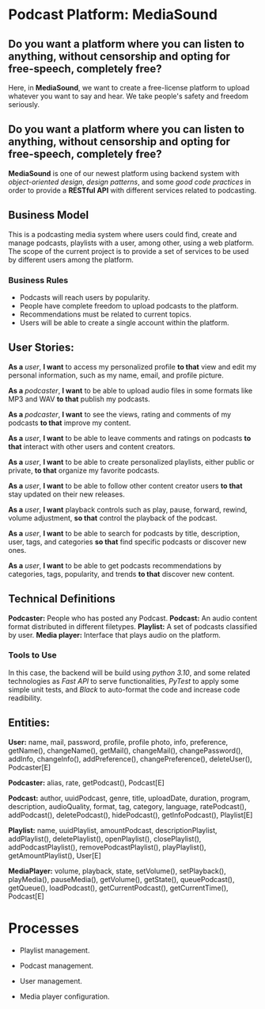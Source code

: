 # Podcast Platform: MediaSound

## Do you want a platform where you can listen to anything, without censorship and opting for free-speech, completely free?

Here, in __MediaSound__, we want to create a free-license platform to upload whatever you want to say and hear. We take people's safety and freedom seriously. 


## Do you want a platform where you can listen to anything, without censorship and opting for free-speech, completely free?

__MediaSound__ is one of our newest platform using backend system with _object-oriented design_, _design patterns_, and some _good code practices_ in order to provide a __RESTful API__ with different services related to podcasting.


## Business Model

This is a podcasting media system where users could find, create and manage podcasts, playlists with a user, among other, using a web platform. The scope of the current project is to provide a set of services to be used by different users among the platform.


### Business Rules
  
- Podcasts will reach users by popularity.
- People have complete freedom to upload podcasts to the platform.
- Recommendations must be related to current topics.
- Users will be able to create a single account within the platform.


## User Stories:

__As a__ _user_, __I want__ to access my personalized profile __to that__ view and edit my personal information, such as my name, email, and profile picture.

__As a__ _podcaster_, __I want__ to be able to upload audio files in some formats like MP3 and WAV __to that__ publish my podcasts.

__As a__ _podcaster_, __I want__ to see the views, rating and comments of my podcasts __to that__ improve my content.

__As a__ _user_, __I want__ to be able to leave comments and ratings on podcasts __to that__ interact with other users and content creators.

__As a__ _user_, __I want__ to be able to create personalized playlists, either public or private, __to that__ organize my favorite podcasts.

__As a__ _user_, __I want__ to be able to follow other content creator users __to that__ stay updated on their new releases.

__As a__ _user_, __I want__ playback controls such as play, pause, forward, rewind, volume adjustment, __so that__ control the playback of the podcast.

__As a__ _user_, __I want__ to be able to search for podcasts by title, description, user, tags, and categories __so that__ find specific podcasts or discover new ones.

__As a__ _user_, __I want__ to be able to get podcasts recommendations by categories, tags, popularity, and trends __to that__ discover new content.


## Technical Definitions

__Podcaster:__ People who has posted any Podcast.
__Podcast:__ An audio content format distributed in different filetypes.
__Playlist:__ A set of podcasts classified by user.
__Media player:__ Interface that plays audio on the platform.


### Tools to Use

In this case, the backend will be build using _python 3.10_, and some related technologies as _Fast API_ to serve functionalities, _PyTest_ to apply some simple unit tests, and _Black_ to auto-format the code and increase code readibility.


## Entities:

__User:__ name, mail, password, profile, profile photo, info, preference, getName(), changeName(), getMail(), changeMail(), changePassword(), addInfo, changeInfo(), addPreference(), changePreference(), deleteUser(), Podcaster[E]

__Podcaster:__ alias, rate, getPodcast(), Podcast[E]

__Podcast:__ author, uuidPodcast, genre, title, uploadDate, duration, program, description, audioQuality, format, tag, category, language, ratePodcast(), addPodcast(), deletePodcast(), hidePodcast(), getInfoPodcast(), Playlist[E]

__Playlist:__ name, uuidPlaylist, amountPodcast, descriptionPlaylist, addPlaylist(), deletePlaylist(), openPlaylist(), closePlaylist(), addPodcastPlaylist(), removePodcastPlaylist(), playPlaylist(), getAmountPlaylist(), User[E]

__MediaPlayer:__ volume, playback, state, setVolume(), setPlayback(), playMedia(), pauseMedia(), getVolume(), getState(), queuePodcast(), getQueue(), loadPodcast(), getCurrentPodcast(), getCurrentTime(), Podcast[E]


# Processes

- Playlist management.

- Podcast management.

- User management.

- Media player configuration.

